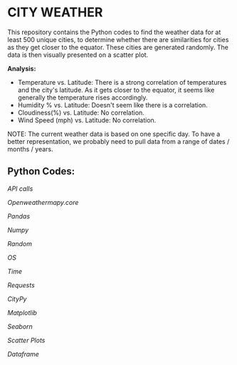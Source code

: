 # CITY WEATHER

This repository contains the Python codes to find the weather data for at least 500 unique cities, to determine whether there are similarities for cities as they get closer to the equator.  These cities are generated randomly.  The data is then visually presented on a scatter plot.

**Analysis:**
* Temperature vs. Latitude: There is a strong correlation of temperatures and the city's latitude.  As it gets closer to the equator, it seems like generally the temperature rises accordingly.
* Humidity % vs. Latitude: Doesn't seem like there is a correlation.
* Cloudiness(%) vs. Latitude: No correlation.
* Wind Speed (mph) vs. Latitude: No correlation.

NOTE: The current weather data is based on one specific day.  To have a better representation, we probably need to pull data from a range of dates / months / years.

## Python Codes:

*API calls*

*Openweathermapy.core*

*Pandas*

*Numpy*

*Random*

*OS*

*Time*

*Requests*

*CityPy*

*Matplotlib*

*Seaborn*

*Scatter Plots*

*Dataframe*

